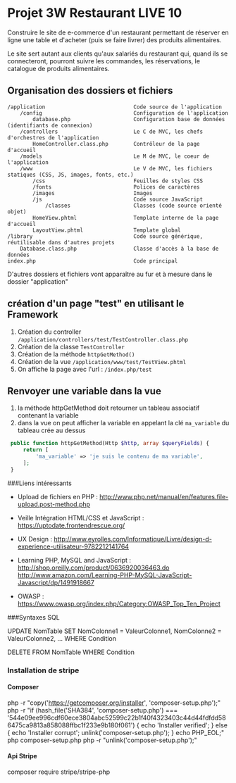 
Projet 3W Restaurant  LIVE 10
====================

Construire le site de e-commerce d'un restaurant permettant de réserver en ligne une table et d'acheter (puis se faire livrer) des produits alimentaires.

Le site sert autant aux clients qu'aux salariés du restaurant qui, quand ils se connecteront, pourront suivre les commandes, les réservations, le catalogue de produits alimentaires.


 ## Organisation des dossiers et fichiers

```
/application							Code source de l'application
	/config								Configuration de l'application
    	database.php					Configuration base de données (identifiants de connexion)
    /controllers						Le C de MVC, les chefs d'orchestres de l'application
    	HomeController.class.php		Contrôleur de la page d'accueil
    /models								Le M de MVC, le coeur de l'application
    /www								Le V de MVC, les fichiers statiques (CSS, JS, images, fonts, etc.)
    	/css							Feuilles de styles CSS
        /fonts							Polices de caractères
        /images							Images
        /js								Code source JavaScript
        	/classes					Classes (code source orienté objet)
        HomeView.phtml					Template interne de la page d'accueil
        LayoutView.phtml				Template global
/library								Code source générique, réutilisable dans d'autres projets
	Database.class.php					Classe d'accès à la base de données
index.php								Code principal
```

D'autres dossiers et fichiers vont apparaître au fur et à mesure dans le dossier "application"
 
 ## création d'un page "test" en utilisant le Framework
 
 1. Création du controller ``/application/controllers/test/TestController.class.php``
 2. Création de la classe ``TestController``
 3. Création de la méthode ``httpGetMethod()``
 4. Création de la vue ``/application/www/test/TestView.phtml``
 5. On affiche la page avec l'url : ``/index.php/test``
 
 ## Renvoyer une variable dans la vue
 
 1. la méthode httpGetMethod doit retourner un tableau associatif contenant la variable
 2. dans la vue on peut afficher la variable en appelant la clé ``ma_variable`` du tableau crée au dessus
```php
 public function httpGetMethod(Http $http, array $queryFields) {
     return [
         'ma_variable' => 'je suis le contenu de ma variable',
     ];
 }
```

###Liens intéressants

- Upload de fichiers en PHP :
  http://www.php.net/manual/en/features.file-upload.post-method.php

- Veille Intégration HTML/CSS et JavaScript :
  https://uptodate.frontendrescue.org/

- UX Design :
  http://www.eyrolles.com/Informatique/Livre/design-d-experience-utilisateur-9782212141764

- Learning PHP, MySQL and JavaScript :
  http://shop.oreilly.com/product/0636920036463.do
  http://www.amazon.com/Learning-PHP-MySQL-JavaScript-Javascript/dp/1491918667

- OWASP :
  https://www.owasp.org/index.php/Category:OWASP_Top_Ten_Project



###Syntaxes SQL

UPDATE NomTable
	SET NomColonne1 = ValeurColonne1, NomColonne2 = ValeurColonne2, ...
	WHERE Condition


DELETE FROM NomTable
	WHERE Condition



### Installation de stripe

#### Composer
php -r "copy('https://getcomposer.org/installer', 'composer-setup.php');"
php -r "if (hash_file('SHA384', 'composer-setup.php') === '544e09ee996cdf60ece3804abc52599c22b1f40f4323403c44d44fdfdd586475ca9813a858088ffbc1f233e9b180f061') { echo 'Installer verified'; } else { echo 'Installer corrupt'; unlink('composer-setup.php'); } echo PHP_EOL;"
php composer-setup.php
php -r "unlink('composer-setup.php');"

#### Api Stripe
composer require stripe/stripe-php